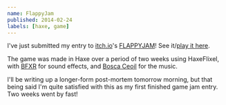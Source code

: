 ```yaml
---
name: FlappyJam
published: 2014-02-24
labels: [haxe, game]
---
```


I've just submitted my entry to [itch.io](http://itch.io)'s [FLAPPYJAM](http://itch.io/jam/flappyjam)! See it/[play it here](http://kmakai.itch.io/flee-lethal-avian-pests).

The game was made in Haxe over a period of two weeks using HaxeFlixel, with [BFXR](http://bfxr.net) for sound effects, and [Bosca Ceoil](http://distractionware.com/blog/2013/08/bosca-ceoil/) for the music.

I'll be writing up a longer-form post-mortem tomorrow morning, but that being said I'm quite satisfied with this as my first finished game jam entry. Two weeks went by fast!
